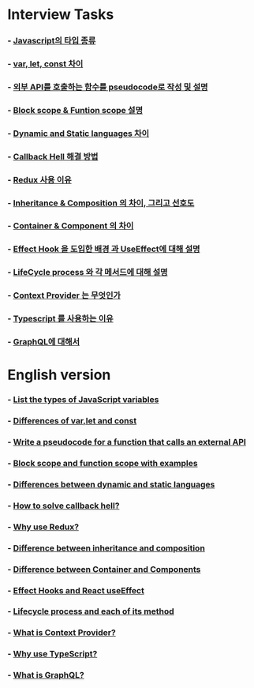 # **Interview Tasks**

### - [Javascript의 타입 종류 ](https://github.com/kxwxn/interviewNtask/blob/main/Notes/javascript-type.md)
### - [var, let, const 차이](https://github.com/kxwxn/interviewNtask/blob/main/Notes/var-let-const.md)
### - [외부 API를 호출하는 함수를 pseudocode로 작성 및 설명](https://github.com/kxwxn/interviewNtask/blob/main/Notes/api-pesudocode.md)
### - [Block scope & Funtion scope 설명](https://github.com/kxwxn/interviewNtask/blob/main/Notes/blockScope-fnScope.md)
### - [Dynamic and Static languages 차이](https://github.com/kxwxn/interviewNtask/blob/main/Notes/dynamic-static-language.md)
### - [Callback Hell 해결 방법](https://github.com/kxwxn/interviewNtask/blob/main/Notes/callback-hell.md)
### - [Redux 사용 이유](https://github.com/kxwxn/interviewNtask/blob/main/Notes/redux-goal.md)
### - [Inheritance & Composition 의 차이, 그리고 선호도](https://github.com/kxwxn/interviewNtask/blob/main/Notes/inheritance-composition.md)
### - [Container & Component 의 차이](https://github.com/kxwxn/interviewNtask/blob/main/Notes/container-component.md)
### - [Effect Hook 을 도입한 배경 과 UseEffect에 대해 설명](https://github.com/kxwxn/interviewNtask/blob/main/Notes/effectHook-useEffect.md)
### - [LifeCycle process 와 각 메서드에 대해 설명](https://github.com/kxwxn/interviewNtask/blob/main/Notes/lifeCycle-process.md)
### - [Context Provider 는 무엇인가](https://github.com/kxwxn/interviewNtask/blob/main/Notes/context-provider.md)
### - [Typescript 를 사용하는 이유](https://github.com/kxwxn/interviewNtask/blob/main/Notes/typescript-explanation.md)
### - [GraphQL에 대해서](https://github.com/kxwxn/interviewNtask/blob/main/Notes/graphQL.md)


# **English version**

### - [List the types of JavaScript variables ](https://github.com/kxwxn/interviewNtask/blob/main/EngVer/javascript-type.md)
### - [Differences of var,let and const](https://github.com/kxwxn/interviewNtask/blob/main/EngVer/var-let-const.md)
### - [Write a pseudocode for a function that calls an external API](https://github.com/kxwxn/interviewNtask/blob/main/EngVer/api-pseudocode.md)
### - [Block scope and function scope with examples](https://github.com/kxwxn/interviewNtask/blob/main/EngVer/blockScope-fnScope.md)
### - [Differences between dynamic and static languages](https://github.com/kxwxn/interviewNtask/blob/main/EngVer/dynamic-static-language.md)
### - [How to solve callback hell?](https://github.com/kxwxn/interviewNtask/blob/main/EngVer/callback-hell.md)
### - [Why use Redux?](https://github.com/kxwxn/interviewNtask/blob/main/EngVer/redux-goal.md)
### - [Difference between inheritance and composition](https://github.com/kxwxn/interviewNtask/blob/main/EngVer/inheritance-composition.md)
### - [Difference between Container and Components](https://github.com/kxwxn/interviewNtask/blob/main/EngVer/container-component.md)
### - [Effect Hooks and React useEffect](https://github.com/kxwxn/interviewNtask/blob/main/EngVer/effectHook-useEffect.md)
### - [Lifecycle process and each of its method](https://github.com/kxwxn/interviewNtask/blob/main/EngVer/lifeCycle-process.md)
### - [What is Context Provider?](https://github.com/kxwxn/interviewNtask/blob/main/EngVer/context-provider.md)
### - [Why use TypeScript?](https://github.com/kxwxn/interviewNtask/blob/main/EngVer/typescript-explanation.md)
### - [What is GraphQL?](https://github.com/kxwxn/interviewNtask/blob/main/EngVer/graphQL.md)
